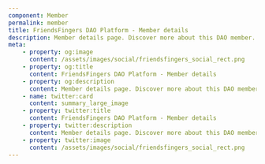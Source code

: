 ```yaml
---
component: Member
permalink: member
title: FriendsFingers DAO Platform - Member details
description: Member details page. Discover more about this DAO member.
meta: 
    - property: og:image
      content: /assets/images/social/friendsfingers_social_rect.png
    - property: og:title
      content: FriendsFingers DAO Platform - Member details
    - property: og:description
      content: Member details page. Discover more about this DAO member.
    - name: twitter:card
      content: summary_large_image
    - property: twitter:title
      content: FriendsFingers DAO Platform - Member details
    - property: twitter:description
      content: Member details page. Discover more about this DAO member.
    - property: twitter:image
      content: /assets/images/social/friendsfingers_social_rect.png
---
```

